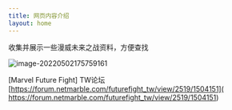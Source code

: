 ```yaml
---
title: 网页内容介绍
layout: home
---
```






收集并展示一些漫威未来之战资料，方便查找

![image-20220502175759161](http://funera-hk.oss-cn-hongkong.aliyuncs.com/img/introduce2.png)



[Marvel Future Fight] TW论坛  [https://forum.netmarble.com/futurefight_tw/view/2519/1504151]( https://forum.netmarble.com/futurefight_tw/view/2519/1504151)

